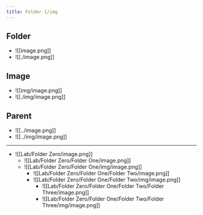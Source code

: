 ```yaml
---
title: Folder 1/img
---
```


## Folder

- ![[image.png]]
- ![[./image.png]]

## Image

- ![[img/image.png]]
- ![[./img/image.png]]

## Parent

- ![[../image.png]]
- ![[../img/image.png]]

----

- ![[Lab/Folder Zero/image.png]]
	- ![[Lab/Folder Zero/Folder One/image.png]]
	- ![[Lab/Folder Zero/Folder One/img/image.png]]
		- ![[Lab/Folder Zero/Folder One/Folder Two/image.png]]
		- ![[Lab/Folder Zero/Folder One/Folder Two/img/image.png]]
			- ![[Lab/Folder Zero/Folder One/Folder Two/Folder Three/image.png]]
			- ![[Lab/Folder Zero/Folder One/Folder Two/Folder Three/img/image.png]]
